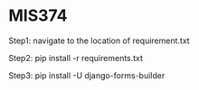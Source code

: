 # MIS374
Step1: navigate to the location of requirement.txt


Step2: pip install -r requirements.txt



Step3: pip install -U django-forms-builder
